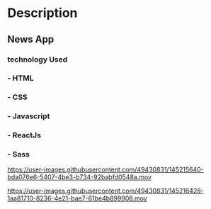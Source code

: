 # Description

## News App
### technology Used
### - HTML
### - CSS
### - Javascript
### - ReactJs
### - Sass




https://user-images.githubusercontent.com/49430831/145215640-bda076e6-5407-4be3-b734-92babfd0548a.mov







https://user-images.githubusercontent.com/49430831/145216428-1aa81710-8236-4e21-bae7-61be4b899908.mov

